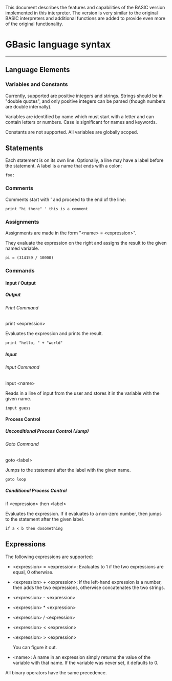 This document describes the features and capabilities of the BASIC version
implemented in this interpreter. The version is very similar to the original 
BASIC interpreters and additional functions are added to provide even more of
the original functionality. 

# GBasic language syntax
---------------------
 
## Language Elements

### Variables and Constants
Currently, supported are positive integers and strings. Strings should be in 
"double quotes", and only positive integers can be parsed (though numbers 
are double internally).

Variables are identified by name which must start with a letter and can
contain letters or numbers. Case is significant for names and keywords.

Constants are not supported. All variables are globally scoped.

## Statements
Each statement is on its own line. Optionally, a line may have a label before
the statement. A label is a name that ends with a colon:

    foo:

### Comments
Comments start with ' and proceed to the end of the line:

    print "hi there" ' this is a comment

### Assignments

Assignments are made in the form "\<name\> = \<expression\>".

They evaluate the expression on the right and assigns the 
result to the given named variable. 
    
    pi = (314159 / 10000)

### Commands

#### Input / Output

##### Output

###### Print Command    
print \<expression\>

Evaluates the expression and prints the result.

    print "hello, " + "world"

##### Input

###### Input Command
input \<name\>

Reads in a line of input from the user and stores it in the variable with 
the given name.
    
    input guess

#### Process Control

##### Unconditional Process Control (Jump)

###### Goto Command
goto \<label\>

Jumps to the statement after the label with the given name.

    goto loop

##### Conditional Process Control

if \<expression\> then \<label\>

Evaluates the expression. If it evaluates to a non-zero number, then
jumps to the statement after the given label.

    if a < b then dosomething

## Expressions
The following expressions are supported:

* \<expression\> = \<expression\>:
    Evaluates to 1 if the two expressions are equal, 0 otherwise.

* \<expression\> + \<expression\>:
    If the left-hand expression is a number, then adds the two expressions,
    otherwise concatenates the two strings.

* \<expression\> - \<expression\>

* \<expression\> * \<expression\>

* \<expression\> / \<expression\>

* \<expression\> < \<expression\>

* \<expression\> > \<expression\>

    You can figure it out.

* \<name\>:
    A name in an expression simply returns the value of the variable with
    that name. If the variable was never set, it defaults to 0.

All binary operators have the same precedence.
